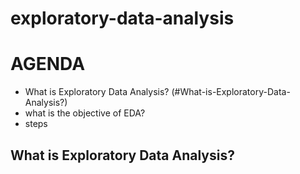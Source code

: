 # exploratory-data-analysis
# AGENDA
* What is Exploratory Data Analysis? (#What-is-Exploratory-Data-Analysis?)
* what is the objective of EDA?
* steps
##  What is Exploratory Data Analysis?
